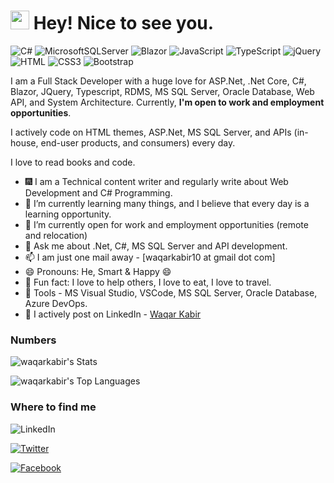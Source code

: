 <h1><img src="https://emojis.slackmojis.com/emojis/images/1531849430/4246/blob-sunglasses.gif?1531849430" width="30"/> Hey! Nice to see you.</h1>

![C#](https://img.shields.io/badge/c%23-%23239120.svg?style=for-the-badge&logo=c-sharp&logoColor=white)
![MicrosoftSQLServer](https://img.shields.io/badge/Microsoft%20SQL%20Server-CC2927?style=for-the-badge&logo=microsoft%20sql%20server&logoColor=white)
![Blazor](https://img.shields.io/badge/blazor-%235C2D91.svg?style=for-the-badge&logo=blazor&logoColor=white)
![JavaScript](https://img.shields.io/badge/JavaScript-F7DF1E?style=flat-square&logo=javascript&logoColor=black)
![TypeScript](https://img.shields.io/badge/TypeScript-007ACC?style=flat-square&logo=typescript&logoColor=white)
![jQuery](https://img.shields.io/badge/jQuery-0769AD?style=flat-square&logo=jquery&logoColor=white)
![HTML](https://img.shields.io/badge/HTML5-E34F26?style=flat-square&logo=html5&logoColor=white)
![CSS3](https://img.shields.io/badge/CSS3-1572B6?style=flat-square&logo=css3&logoColor=white)
![Bootstrap](https://img.shields.io/badge/Bootstrap-563D7C?style=flat-square&logo=bootstrap&logoColor=white)

I am a Full Stack Developer with a huge love for ASP.Net, .Net Core, C#, Blazor, JQuery, Typescript, RDMS, MS SQL Server, Oracle Database, Web API, and System Architecture. Currently, **I'm open to work and employment opportunities**.

I actively code on HTML themes, ASP.Net, MS SQL Server, and APIs (in-house, end-user products, and consumers) every day.

I love to read books and code.

- :fireworks: I am a Technical content writer and regularly write about Web Development and C# Programming.
- 🌱 I’m currently learning many things, and I believe that every day is a learning opportunity.
- 👯 I’m currently open for work and employment opportunities (remote and relocation)
- 💬 Ask me about .Net, C#, MS SQL Server and API development.
- 📫 I am just one mail away - [waqarkabir10 at gmail dot com]
- 😄 Pronouns: He, Smart & Happy 😄
- :partying_face: Fun fact: I love to help others, I love to eat, I love to travel.
- :wrench: Tools - MS Visual Studio, VSCode, MS SQL Server, Oracle Database, Azure DevOps.
- :busts_in_silhouette: I actively post on LinkedIn - [Waqar Kabir](https://www.linkedin.com/in/waqar-kabir-96b8b984)

### Numbers
![waqarkabir's Stats](https://github-readme-stats.vercel.app/api?username=waqarkabir&theme=darcula&show_icons=true&hide_border=true&count_private=true)


![waqarkabir's Top Languages](https://github-readme-stats.vercel.app/api/top-langs/?username=waqarkabir&theme=darcula&show_icons=true&hide_border=true&layout=compact)

### Where to find me

![LinkedIn](https://img.shields.io/badge/linkedin-%230077B5.svg?style=for-the-badge&logo=linkedin&logoColor=white)

[![Twitter](https://img.shields.io/badge/Twitter-1877F2?style=flat-square&logo=twitter&logoColor=white)](https://twitter.com/waqarkabir.1)

[![Facebook](https://img.shields.io/badge/Facebook-1877F2?style=flat-square&logo=facebook&logoColor=white)](https://facebook.com/waqarkabir)
